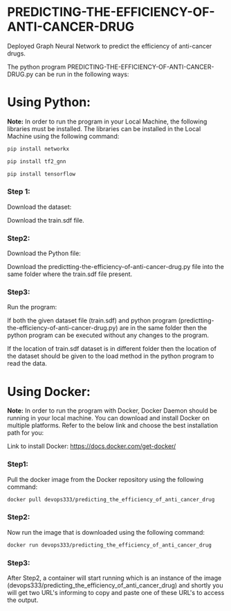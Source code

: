 # PREDICTING-THE-EFFICIENCY-OF-ANTI-CANCER-DRUG
Deployed Graph Neural Network to predict the efficiency of anti-cancer drugs.

The python program PREDICTING-THE-EFFICIENCY-OF-ANTI-CANCER-DRUG.py can be run in the following ways:

# Using Python:

**Note:** 
In order to run the program in your Local Machine, the following libraries must be installed. 
The libraries can be installed in the Local Machine using the following command:

```bash
pip install networkx
```
```bash
pip install tf2_gnn
```
```bash
pip install tensorflow
```

### Step 1: 
Download the dataset:

Download the train.sdf file.


### Step2:
Download the Python file:

Download the predictting-the-efficiency-of-anti-cancer-drug.py file into the same folder where the train.sdf file present.


### Step3:
Run the program:

If both the given dataset file (train.sdf) and python program (predictting-the-efficiency-of-anti-cancer-drug.py) are in the same folder then the python program can be executed without any changes to the program.

If the location of train.sdf dataset is in different folder then the location of the dataset should be given to the load method in the python program to read the data.



# Using Docker:

**Note:** 
In order to run the program with Docker, Docker Daemon should be running in your local machine.
You can download and install Docker on multiple platforms. Refer to the below link and choose the best installation path for you: 

Link to install Docker: https://docs.docker.com/get-docker/


### Step1: 
Pull the docker image from the Docker repository using the following command:

```bash
docker pull devops333/predicting_the_efficiency_of_anti_cancer_drug
```

### Step2:
Now run the image that is downloaded using the following command:

```bash
docker run devops333/predicting_the_efficiency_of_anti_cancer_drug
```

### Step3:
After Step2, a container will start running which is an instance of the image (devops333/predicting_the_efficiency_of_anti_cancer_drug) and shortly you will get two URL's informing to copy and paste one of these URL's to access the output.
